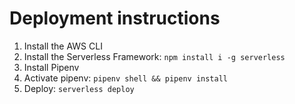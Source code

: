 # Deployment instructions

1. Install the AWS CLI
2. Install the Serverless Framework: `npm install i -g serverless`
3. Install Pipenv
4. Activate pipenv: `pipenv shell && pipenv install`
5. Deploy: `serverless deploy`
